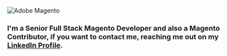 ![Adobe Magento][logo]

[logo]: https://media-exp3.licdn.com/dms/image/C4D16AQE7FVdReMFRAA/profile-displaybackgroundimage-shrink_200_800/0/1594776928834?e=1630540800&v=beta&t=ocQo-Jkpv1lSmWx1kbgUl08gqcy0eiTFkgTtpzUw4yQ "Adobe Magento"

### I'm a Senior Full Stack Magento Developer and also a Magento Contributor, if you want to contact me, reaching me out on my [LinkedIn Profile](https://www.linkedin.com/in/lfluvisotto).
